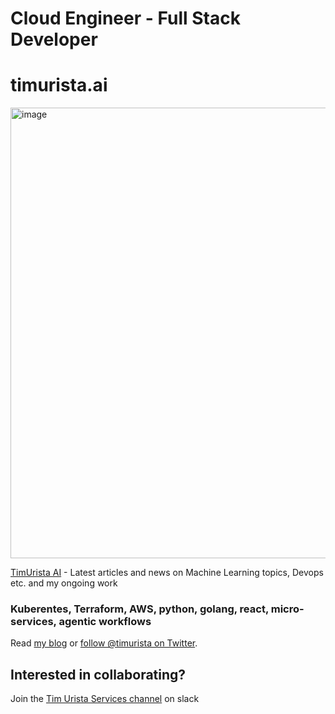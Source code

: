 # Cloud Engineer - Full Stack Developer

# timurista.ai
<img width="1291" height="721" alt="image" src="https://github.com/user-attachments/assets/221d43c2-7b07-48c1-ac81-62780f5d0eb5" />


[TimUrista AI](timurista.ai) - Latest articles and news on Machine Learning topics, Devops etc. and my ongoing work

### Kuberentes, Terraform, AWS, python, golang, react, micro-services, agentic workflows

Read [my blog](https://timothy-urista.medium.com/) or [follow @timurista on Twitter](https://twitter.com/timurista).

## Interested in collaborating?
Join the [Tim Urista Services channel](https://join.slack.com/t/newworkspace-dhj1079/shared_invite/zt-fu34g3qq-LSo7lCpSX2R2ToAuGp2cEA) on slack
